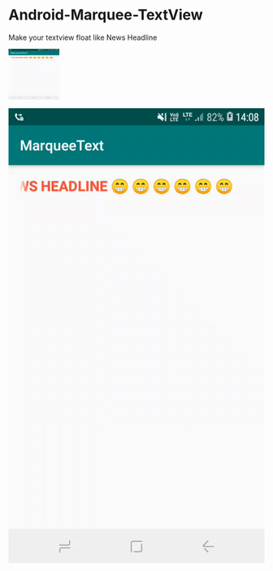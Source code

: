 # Android-Marquee-TextView
Make your textview float like News Headline

<img src="video/screen.gif" width="100" height="100" />

![](video/screen.gif)
